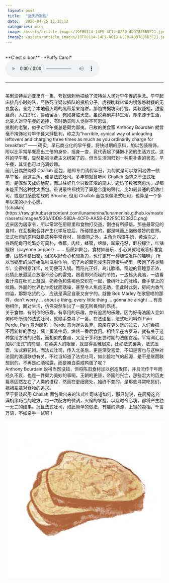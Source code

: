 ```yaml
---
 layout: post
 title:  "迷失的面包"
 date:   2020-04-25 12:12:12
 categories: mics
 image: /assets/article_images/19F80114-14F5-4C19-82E0-4D97886B3F21.jpeg
 image2: /assets/article_images/19F80114-14F5-4C19-82E0-4D97886B3F21.jpeg
---
```


<br/>
**C'est si bon** · *Puffy Carol*
<audio controls autoplay> C'est si bon
  <source src="http://tx.stream.kg.qq.com/szkge-btfs/b7dc2e5882badc11c41bee1f8f8c4b8cc401269c?ftnrkey=fdac3b817539393a66eb20cd7279ee4940bb0d798b17bba3a1644527fa4621251bc1bd897cded8f51ca219de95f52d3b24b53edb36e03a8b4e80a9d997c0f50a&vkey=89BD53BB295BCE08C3DF3A0F30394D09389BD74BF109E2829ECEAA3D05CFB04BC796A8B1FD61A0258F5368C210868F4DC62B795ECEDA69DAAB0F1744FBF28D660B3670BC813612E3FFE36802F6824CD65B465CD8ABDC5390&fname=1021_047118ebb150fa9e547e47ef80f967fc6181e5af.0.m4a&fromtag=1018&sdtfrom=v1018&ugcid=637357476_1588976729_756">
</audio>

<br/>

---
<br/>
    美剧波特兰迪亚里有一集，夸张讽刺地描绘了波特兰人民对早午餐的执念。早早起床排几小时的队，严防死守疑似插队的投机分子，虎视眈眈店堂内慢悠悠就餐的无良食客，全为了本地最火爆的黑莓浆果馅饼。那馅饼据坊间传言，柔软蓬松，甜蜜丝滑，入口即化，唇齿留香，宛如身临天堂。虽说喜剧并非生活，却来源于生活，北美人对早午餐的追捧，有时确实叫人觉得不可思议。

<br/>
    挑剔的老饕，似乎对早午餐总是颇为鄙夷。已故的美食家 Anthony Bourdain 就曾毫不掩饰地对早午餐大肆批判，称之为“horrible, cynical way of unloading leftovers and charging three times as much as you ordinarily charge for breakfast”  —— 确实，早已商业化的早午餐，将快过期的原料，加以包装粉饰，附以比平常早餐高出三倍的身价，摇身一变，竟代表起了慵懒小资的生活方式。这样的早午餐，显然是被消费主义绑架了的。但当生活回归到一种更朴素的状态，早午餐，其实也可以充满妙趣。

<br/>
    前几日偶然购得 Challah 面包，随即专门请假半日，为的就是可以悠闲地做一顿早午餐。而这主角，便是法式吐司。多年前就曾听闻 Challah 面包之于法式吐司，是浑然天成的绝配，而过往好几个兴致正浓的周末，造访了数家面包坊，却都未能买到这种犹太面包。虽说最终都找到了算是合适的替代，比如最普通的奶油吐司，或是口感更松软的 Brioche, 但用 Challah 面包来做法式吐司，也算是一个多年以来的小小心愿。
<br/>
![challah](https://raw.githubusercontent.com/lunamenina/lunamenina.github.io/master/assets/images/936A1DD8-58DA-4CF0-AA58-E22F5C1D383C.png)

<br/>
    近来因为居家令，所以常常在厨房里和食物打交道，倒也有所感悟。那些最常见的食材，在互相融合并产生化学反应后，所碰撞出的，都是味蕾上幽微曼妙的世界。法式吐司的原料就是这种平常食材， 除面包之外，主角为鸡蛋牛奶，黄油次之，各路配角可纷繁亦可简朴，香草，肉桂，蜂蜜，绵糖，罂粟花籽，鲜柠檬汁，红辣椒粉（cayenne pepper）…… 厨房如舞台，食材如器乐，小心翼翼地跟着标准食谱，固然不易出错，但加以好奇心和想象力，也许更有一种随性发挥的趣味。 所以当锅里的油开始滋啦滋啦作响，切了片的面包浸泡在鸡蛋牛奶里，吸饱了各类精华，变得得意洋洋，吐司便可入锅。而阳光正好，鸟儿歌唱，窗边的猫睡意正浓，此情此景最适合放漫不经心的雷鬼，跟着即兴而起的节拍，一边摇头晃脑，一边看着汁液在吐司上凝固，奶黄色和焦褐色交织在一起，像树叶上的脉络，像手掌上的纹路。外面的世界也许纷扰而聒噪，甚至令人焦虑无助，但此时此刻，房间内香气四溢，那颗吃货的心，应该是满足自豪又安宁的。就像 Bob Marley 在歌里唱的那样，don’t worry … about a thing, every little thing … gonna be alright … 有食物相伴，面对生活，仿佛突然生出了一股无所畏惧的昂扬。

<br/>
    关于食物，有制作的乐趣，有享用的乐趣，亦有追溯的乐趣。因为好奇法国人会如何称呼所谓的法式吐司，就顺手查寻了一番。在法语里，法式吐司叫作 Pain Perdu, Pain 意为面包 ，Perdu 意为迷失丢弃。原来在更久远的过去，人们会把不再新鲜的面包，蘸上蛋液牛奶，烘烤一番后食用。相传早在古罗马，就有关于这种食用方法的记载，而相似的食谱，又见于亨利五世时期的法国宫廷。平常词汇若加以“法式”的前缀，在英美人的眼里，就显得高雅起来，比如法式薯条，法式压壶，法式麻花辫。而法式吐司，传入北美后，更是深受喜爱，不知是否也与这种对法国的浪漫联想有关。不过当知道了法式吐司，如此接地气的起源，是不是继而联想到的，不再是红酒松露，而是腌白菜咸鸭蛋了呢？

<br/>
    Anthony Bourdain 说得当然没错，但将陈旧食材加以创造发挥，并且流传千年而经久不衰，也是一件颇为美妙的事啊。王朝的更替，帝国的兴亡，那些宏大的历史篇章固然左右了人类的进程，然而在更细微处，始终不变的，是那些寻常吃货们，祖祖辈辈对食物的追求。

<br/>
    至于要谈起用 Challah 面包做出来的法式吐司味道如何，那只能说，在厨房这充满机缘巧合的地方，每一次配方的微调，火候的掌握，以及时令心境，都将产生独一无二的结果。况且法式吐司，如此简单的做法，有趣的渊源，上镜的卖相，千言万语，不如亲手一试呀！

![pain perdu](https://raw.githubusercontent.com/lunamenina/lunamenina.github.io/master/assets/images/2FF8894F-4247-45A6-8EB3-15E5637AE618.png)
